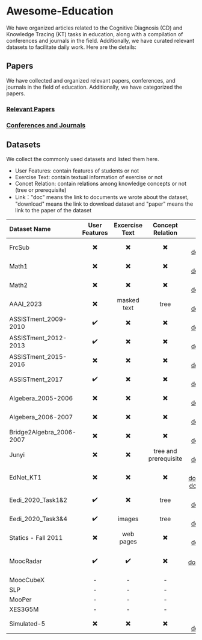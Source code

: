 # Awesome-Education
We have organized articles related to the Cognitive Diagnosis (CD) and Knowledge Tracing (KT) tasks in education, along with a compilation of conferences and journals in the field. Additionally, we have curated relevant datasets to facilitate daily work. Here are the details:

## Papers

We have collected and organized relevant papers, conferences, and journals in the field of education. Additionally, we have categorized the papers.

### [Relevant Papers](./papers/Papers.md)
### [Conferences and Journals](./papers/Conferences&Journals.md)


## Datasets

We collect the commonly used datasets and listed them here. 
- User Features: contain features of students or not
- Exercise Text: contain textual information of exercise or not
- Concet Relation: contain relations among knowledge concepts or not (tree or prerequisite)
- Link："doc" means the link to documents we wrote about the dataset, "download" means the link to download dataset and "paper" means the link to the paper of the dataset


| Dataset Name | User Features | Excercise Text | Concept Relation | Link |
| :----------- | :-----------: | :------------: | :--------------: | :--------------------------------------------------: |
| FrcSub                   | ✖️ | ✖️ | ✖️ | [doc](./datasets/FrcSub.md)，[download](http://staff.ustc.edu.cn/~qiliuql/data/math2015.rar) |
| Math1                    | ✖️ | ✖️ | ✖️ | [doc](./datasets/Math1.md)，[download](http://staff.ustc.edu.cn/~qiliuql/data/math2015.rar) |
| Math2                    | ✖️ | ✖️ | ✖️ | [doc](./datasets/Math2.md)，[download](http://staff.ustc.edu.cn/~qiliuql/data/math2015.rar) |
| AAAI_2023                | ✖️ | masked text | tree | [doc](./datasets/AAAI_2023.md)，[download](https://docs.google.com/forms/d/e/1FAIpQLScWjxiXdSMAKBtlPJZm9MsudUG9CQS16lT0GVfajpVj-mWReA/viewform?pli=1)|
| ASSISTment_2009-2010     | ✔️ | ✖️ | ✖️ | [doc](./datasets/ASSISTment_2009-2010.md)，[download](https://drive.google.com/file/d/0B2X0QD6q79ZJUFU1cjYtdGhVNjg/view?resourcekey=0-OyI8ZWxtGSAzhodUIcMf_g) |
| ASSISTment_2012-2013     | ✔️ | ✖️ | ✖️ | [doc](./datasets/ASSISTment_2012-2013.md)，[download](https://sites.google.com/site/assistmentsdata/datasets/2012-13-school-data-with-affect) |
| ASSISTment_2015-2016     | ✖️ | ✖️ | ✖️ | [doc](./datasets/ASSISTment_2015-2016.md)，[download](https://sites.google.com/site/assistmentsdata/datasets/2015-assistments-skill-builder-data) |
| ASSISTment_2017          | ✔️ | ✖️ | ✖️ | [doc](./datasets/ASSISTment_2017.md)，[download](https://sites.google.com/view/assistmentsdatamining/dataset) |
| Algebera_2005-2006       | ✖️ | ✖️ | ✖️ | [doc](./datasets/Algebera_2005-2006.md)，[download](https://pslcdatashop.web.cmu.edu/KDDCup/downloads.jsp) |
| Algebera_2006-2007       | ✖️ | ✖️ | ✖️ | [doc](./datasets/Algebera_2006-2007.md)，[download](https://pslcdatashop.web.cmu.edu/KDDCup/downloads.jsp) |
| Bridge2Algebra_2006-2007 | ✖️ | ✖️ | ✖️ | [doc](./datasets/Bridge2Algebra_2006-2007.md)，[download](https://pslcdatashop.web.cmu.edu/KDDCup/downloads.jsp) |
| Junyi                    | ✖️ | ✖️ | tree and prerequisite | [doc](./datasets/Junyi.md)，[download](https://pslcdatashop.web.cmu.edu/Project?id=244) |
| EdNet_KT1                | ✖️ | ✖️ | ✖️ | [doc](./datasets/EdNet_KT1.md)，[download1](http://bit.ly/ednet-content), [download2](http://bit.ly/ednet-content) |
| Eedi_2020_Task1&2        | ✔️ | ✖️ | tree | [doc](./datasets/Eedi_2020_Task1&2.md)，[download](https://dqanonymousdata.blob.core.windows.net/neurips-public/data.zip) |
| Eedi_2020_Task3&4        | ✔️ | images    | tree | [doc](./datasets/Eedi_2020_Task3&4.md)，[download](https://dqanonymousdata.blob.core.windows.net/neurips-public/data.zip) |
| Statics - Fall 2011      | ✖️ | web pages | ✖️ | [doc](./datasets/Statics%20-%20Fall%202011.md)，[download](https://pslcdatashop.web.cmu.edu/Export?datasetId=507) |
| MoocRadar                | ✔️ | ✔️ | ✖️ | [doc](./datasets/MoocRadar.md)，[download](https://github.com/THU-KEG/MOOC-Radar)，[paper](https://arxiv.org/abs/2304.02205) |
| MoocCubeX              | - | - | - | [paper](https://dl.acm.org/doi/abs/10.1145/3459637.3482010) |
| SLP                    | - | - | - | [paper](https://aic-fe.bnu.edu.cn/fj/2021-ICCE-SLP.pdf) |
| MooPer                 | - | - | - | [paper](https://link.springer.com/chapter/10.1007/978-981-16-6471-7_22) |
| XES3G5M                | - | - | - | [paper](https://openreview.net/forum?id=Mn9oHNdYCE) |
| Simulated-5              | ✖️ | ✖️ | ✖️ | [doc](./datasets/Simulated-5.md)，[download](https://github.com/fulna/DKT-1/tree/master/data/synthetic) |



